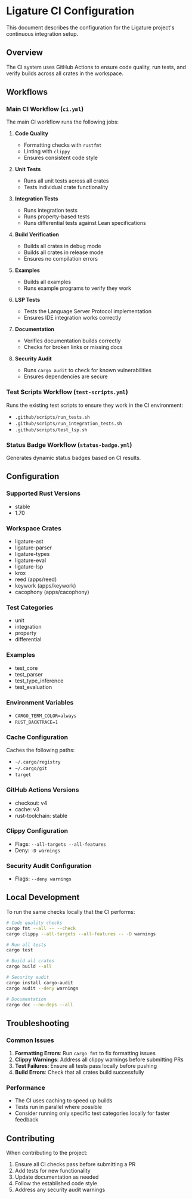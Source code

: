 # Ligature CI Configuration

This document describes the configuration for the Ligature project's continuous integration setup.

## Overview

The CI system uses GitHub Actions to ensure code quality, run tests, and verify builds across all crates in the workspace.

## Workflows

### Main CI Workflow (`ci.yml`)

The main CI workflow runs the following jobs:

1. **Code Quality**

   - Formatting checks with `rustfmt`
   - Linting with `clippy`
   - Ensures consistent code style

2. **Unit Tests**

   - Runs all unit tests across all crates
   - Tests individual crate functionality

3. **Integration Tests**

   - Runs integration tests
   - Runs property-based tests
   - Runs differential tests against Lean specifications

4. **Build Verification**

   - Builds all crates in debug mode
   - Builds all crates in release mode
   - Ensures no compilation errors

5. **Examples**

   - Builds all examples
   - Runs example programs to verify they work

6. **LSP Tests**

   - Tests the Language Server Protocol implementation
   - Ensures IDE integration works correctly

7. **Documentation**

   - Verifies documentation builds correctly
   - Checks for broken links or missing docs

8. **Security Audit**
   - Runs `cargo audit` to check for known vulnerabilities
   - Ensures dependencies are secure

### Test Scripts Workflow (`test-scripts.yml`)

Runs the existing test scripts to ensure they work in the CI environment:

- `.github/scripts/run_tests.sh`
- `.github/scripts/run_integration_tests.sh`
- `.github/scripts/test_lsp.sh`

### Status Badge Workflow (`status-badge.yml`)

Generates dynamic status badges based on CI results.

## Configuration

### Supported Rust Versions

- stable
- 1.70

### Workspace Crates

- ligature-ast
- ligature-parser
- ligature-types
- ligature-eval
- ligature-lsp
- krox
- reed (apps/reed)
- keywork (apps/keywork)
- cacophony (apps/cacophony)

### Test Categories

- unit
- integration
- property
- differential

### Examples

- test_core
- test_parser
- test_type_inference
- test_evaluation

### Environment Variables

- `CARGO_TERM_COLOR=always`
- `RUST_BACKTRACE=1`

### Cache Configuration

Caches the following paths:

- `~/.cargo/registry`
- `~/.cargo/git`
- `target`

### GitHub Actions Versions

- checkout: v4
- cache: v3
- rust-toolchain: stable

### Clippy Configuration

- Flags: `--all-targets --all-features`
- Deny: `-D warnings`

### Security Audit Configuration

- Flags: `--deny warnings`

## Local Development

To run the same checks locally that the CI performs:

```bash
# Code quality checks
cargo fmt --all -- --check
cargo clippy --all-targets --all-features -- -D warnings

# Run all tests
cargo test

# Build all crates
cargo build --all

# Security audit
cargo install cargo-audit
cargo audit --deny warnings

# Documentation
cargo doc --no-deps --all
```

## Troubleshooting

### Common Issues

1. **Formatting Errors**: Run `cargo fmt` to fix formatting issues
2. **Clippy Warnings**: Address all clippy warnings before submitting PRs
3. **Test Failures**: Ensure all tests pass locally before pushing
4. **Build Errors**: Check that all crates build successfully

### Performance

- The CI uses caching to speed up builds
- Tests run in parallel where possible
- Consider running only specific test categories locally for faster feedback

## Contributing

When contributing to the project:

1. Ensure all CI checks pass before submitting a PR
2. Add tests for new functionality
3. Update documentation as needed
4. Follow the established code style
5. Address any security audit warnings
